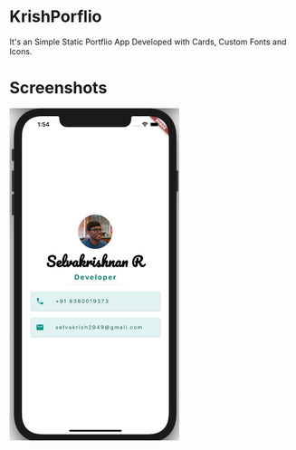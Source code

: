 # KrishPorflio

It's an Simple Static Portflio App Developed with Cards, Custom Fonts and Icons.

# Screenshots

<img src="Screenshots/Screenshot.png" width="300">


